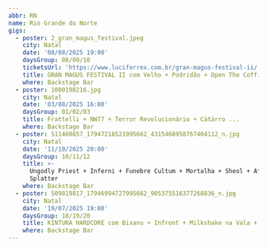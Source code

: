 ```yaml
---
abbr: RN
name: Rio Grande do Norte
gigs:
  - poster: 2_gran_magus_festival.jpeg
    city: Natal
    date: '08/08/2025 19:00'
    daysGroup: 08/09/10
    ticketsUrl: 'https://www.luciferrex.com.br/gran-magus-festival-ii/'
    title: GRAN MAGUS FESTIVAL II com Velho + Podridão + Open The Coffin ...
    where: Backstage Bar
  - poster: 1000198216.jpg
    city: Natal
    date: '03/08/2025 16:00'
    daysGroup: 01/02/03
    title: Frattelli + NW77 + Terror Revolucionário + Cätärro ...
    where: Backstage Bar
  - poster: 511460857_17947218521995662_4315468958767404112_n.jpg
    city: Natal
    date: '11/10/2025 20:00'
    daysGroup: 10/11/12
    title: >-
      Ungodly Priest + Inferni + Funebre Cultum + Mortalha + Sheol + Afterbleed
      Splatter
    where: Backstage Bar
  - poster: 509819817_17946994727995662_905375516377268836_n.jpg
    city: Natal
    date: '19/07/2025 19:00'
    daysGroup: 18/19/20
    title: KINTURA HARDCORE com Bixanu + Infront + Milkshake na Vala + Morte ao Rei
    where: Backstage Bar
---
```


